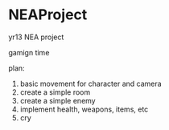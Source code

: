 # NEAProject
yr13 NEA project


gamign time


plan:
1) basic movement for character and camera
2) create a simple room
3) create a simple enemy
4) implement health, weapons, items, etc
5) cry
